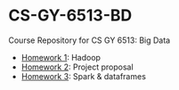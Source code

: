 # CS-GY-6513-BD
Course Repository for CS GY 6513: Big Data

- [Homework 1](./hw1/): Hadoop
- [Homework 2](./hw2/): Project proposal
- [Homework 3](./hw3/): Spark & dataframes
